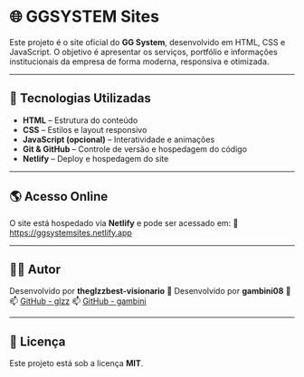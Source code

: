 # 🌐 GGSYSTEM Sites

Este projeto é o site oficial do **GG System**, desenvolvido em HTML, CSS e JavaScript.
O objetivo é apresentar os serviços, portfólio e informações institucionais da empresa de forma moderna, responsiva e otimizada.

---

## 🚀 Tecnologias Utilizadas

* **HTML** – Estrutura do conteúdo
* **CSS** – Estilos e layout responsivo
* **JavaScript (opcional)** – Interatividade e animações
* **Git & GitHub** – Controle de versão e hospedagem do código
* **Netlify** – Deploy e hospedagem do site

---

## 🌎 Acesso Online

O site está hospedado via **Netlify** e pode ser acessado em:
🔗 https://ggsystemsites.netlify.app

---

## 🧑‍💻 Autor

Desenvolvido por **theglzzbest-visionario** 💙
Desenvolvido por **gambini08** 💙
📫 [GitHub - glzz](https://github.com/theglzzbest-visionario)
📫 [GitHub - gambini](https://github.com/gambini08)

---

## 📝 Licença

Este projeto está sob a licença **MIT**.

